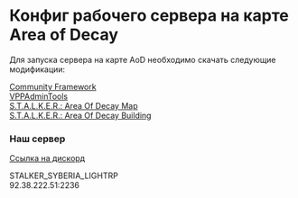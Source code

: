 # Конфиг рабочего сервера на карте Area of Decay

Для запуска сервера на карте AoD необходимо скачать следующие модификации:

[Community Framework](https://steamcommunity.com/sharedfiles/filedetails/?id=1559212036)\
[VPPAdminTools](https://steamcommunity.com/sharedfiles/filedetails/?id=1828439124)\
[S.T.A.L.K.E.R.: Area Of Decay Map](https://steamcommunity.com/sharedfiles/filedetails/?id=2871587357)\
[S.T.A.L.K.E.R.: Area Of Decay Building](https://steamcommunity.com/sharedfiles/filedetails/?id=2871588282)

### Наш сервер

[Cсылка на дискорд](https://discord.gg/aesHPnRYbk)

STALKER_SYBERIA_LIGHTRP\
92.38.222.51:2236
